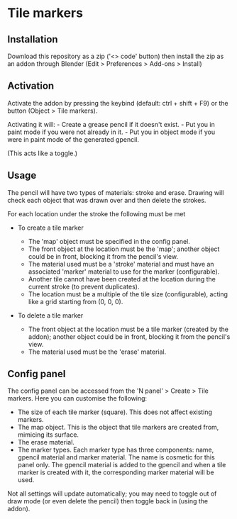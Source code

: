 # Tile markers

## Installation
Download this repository as a zip ('<> code' button) then install the zip as an addon through Blender (Edit > Preferences > Add-ons > Install)

## Activation
Activate the addon by pressing the keybind (default: ctrl + shift + F9) or the button (Object > Tile markers).

Activating it will:
    - Create a grease pencil if it doesn't exist.
    - Put you in paint mode if you were not already in it.
    - Put you in object mode if you were in paint mode of the generated gpencil.

(This acts like a toggle.)

## Usage
The pencil will have two types of materials: stroke and erase.
Drawing will check each object that was drawn over and then delete the strokes.

For each location under the stroke the following must be met
- To create a tile marker
    - The 'map' object must be specified in the config panel.
    - The front object at the location must be the 'map'; another object could be in front, blocking it from the pencil's view.
    - The material used must be a 'stroke' material and must have an associated 'marker' material to use for the marker (configurable).
    - Another tile cannot have been created at the location during the current stroke (to prevent duplicates).
    - The location must be a multiple of the tile size (configurable), acting like a grid starting from (0, 0, 0).

- To delete a tile marker
    - The front object at the location must be a tile marker (created by the addon); another object could be in front, blocking it from the pencil's view.
    - The material used must be the 'erase' material.

## Config panel
The config panel can be accessed from the 'N panel' > Create > Tile markers.
Here you can customise the following:
- The size of each tile marker (square). This does not affect existing markers.
- The map object. This is the object that tile markers are created from, mimicing its surface.
- The erase material.
- The marker types. Each marker type has three components: name, gpencil material and marker material. The name is cosmetic for this panel only.
The gpencil material is added to the gpencil and when a tile marker is created with it, the corresponding marker material will be used.

Not all settings will update automatically; you may need to toggle out of draw mode (or even delete the pencil) then toggle back in (using the addon).